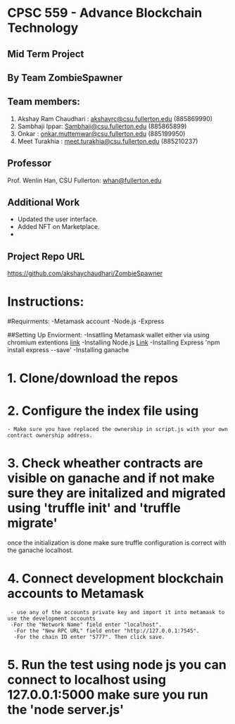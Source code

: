 # CPSC 559 - Advance Blockchain Technology

## Mid Term Project

## By Team ZombieSpawner

## Team members:

1. Akshay Ram Chaudhari : akshayrc@csu.fullerton.edu (885869990)
2. Sambhaji Ippar: Sambhaji@csu.fullerton.edu (885865899)
3. Onkar : onkar.muttemwar@csu.fullerton.edu (885199950)
4. Meet Turakhia : meet.turakhia@csu.fullerton.edu (885210237)

## Professor

Prof. Wenlin Han, CSU Fullerton: whan@fullerton.edu

## Additional Work

- Updated the user interface.
- Added NFT on Marketplace.
-


## Project Repo URL
https://github.com/akshaychaudhari/ZombieSpawner

# Instructions:

#Requirments:
-Metamask account 
-Node.js 
-Express


##Setting Up Enviorment:
-Insatlling Metamask wallet either via using chromium extentions [link](https://chrome.google.com/webstore/detail/metamask/nkbihfbeogaeaoehlefnkodbefgpgknn?hl=en)
-Installing Node.js [Link](https://nodejs.org/en/download/)
-Installing Express 'npm install express --save'
-Installing ganache

# 1. Clone/download the repos 

# 2. Configure the index file using
    - Make sure you have replaced the ownership in script.js with your own contract ownership address. 

# 3. Check wheather contracts are visible on ganache and if not make sure they are initalized and migrated using 'truffle init' and 'truffle migrate'
once the initialization is done make sure truffle configuration is correct with the ganache localhost.

# 4. Connect development blockchain accounts to Metamask
     - use any of the accounts private key and import it into metamask to use the development accounts
     -For the "Network Name" field enter "localhost".
      -For the "New RPC URL" field enter "http://127.0.0.1:7545".
      -For the chain ID enter "5777". Then click save.
   
# 5. Run the test using node js you can connect to localhost using 127.0.0.1:5000 make sure you run the 'node server.js'
      
      
